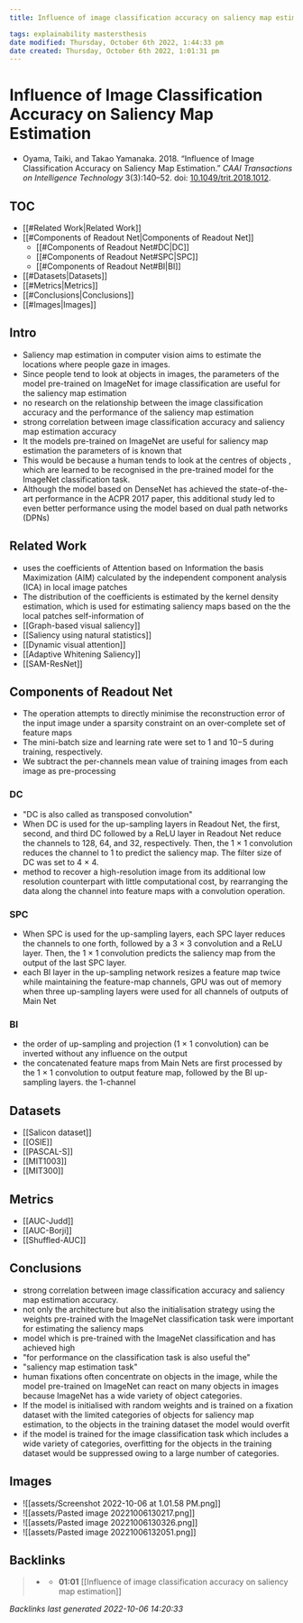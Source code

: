 ```yaml
---
title: Influence of image classification accuracy on saliency map estimation

tags: explainability mastersthesis 
date modified: Thursday, October 6th 2022, 1:44:33 pm
date created: Thursday, October 6th 2022, 1:01:31 pm
---
```


# Influence of Image Classification Accuracy on Saliency Map Estimation
- Oyama, Taiki, and Takao Yamanaka. 2018. “Influence of Image Classification Accuracy on Saliency Map Estimation.” _CAAI Transactions on Intelligence Technology_ 3(3):140–52. doi: [10.1049/trit.2018.1012](https://doi.org/10.1049/trit.2018.1012).

## TOC
- [[#Related Work|Related Work]]
- [[#Components of Readout Net|Components of Readout Net]]
	- [[#Components of Readout Net#DC|DC]]
	- [[#Components of Readout Net#SPC|SPC]]
	- [[#Components of Readout Net#BI|BI]]
- [[#Datasets|Datasets]]
- [[#Metrics|Metrics]]
- [[#Conclusions|Conclusions]]
- [[#Images|Images]]

## Intro
- Saliency map estimation in computer vision aims to estimate the locations where people gaze in images.
- Since people tend to look at objects in images, the parameters of the model pre-trained on ImageNet for image classification are useful for the saliency map estimation
- no research on the relationship between the image classification accuracy and the performance of the saliency map estimation
- strong correlation between image classification accuracy and saliency map estimation accuracy
- It the models pre-trained on ImageNet are useful for saliency map estimation the parameters of is known that
- This would be because a human tends to look at the centres of objects , which are learned to be recognised in the pre-trained model for the ImageNet classification task.
- Although the model based on DenseNet has achieved the state-of-the-art performance in the ACPR 2017 paper, this additional study led to even better performance using the model based on dual path networks (DPNs)

## Related Work
- uses the coefficients of Attention based on Information the basis Maximization (AIM) calculated by the independent component analysis (ICA) in local image patches
- The distribution of the coefficients is estimated by the kernel density estimation, which is used for estimating saliency maps based on the the local patches self-information of
- [[Graph-based visual saliency]]
- [[Saliency using natural statistics]]
- [[Dynamic visual attention]]
- [[Adaptive Whitening Saliency]]
- [[SAM-ResNet]]

## Components of Readout Net
- The operation attempts to directly minimise the reconstruction error of the input image under a sparsity constraint on an over-complete set of feature maps
- The mini-batch size and learning rate were set to 1 and 10−5 during training, respectively.
- We subtract the per-channels mean value of training images from each image as pre-processing

### DC
- "DC is also called as transposed convolution"
- When DC is used for the up-sampling layers in Readout Net, the first, second, and third DC followed by a ReLU layer in Readout Net reduce the channels to 128, 64, and 32, respectively. Then, the 1 × 1 convolution reduces the channel to 1 to predict the saliency map. The filter size of DC was set to 4 × 4.
- method to recover a high-resolution image from its additional low resolution counterpart with little computational cost, by rearranging the data along the channel into feature maps with a convolution operation.

### SPC
- When SPC is used for the up-sampling layers, each SPC layer reduces the channels to one forth, followed by a 3 × 3 convolution and a ReLU layer. Then, the 1 × 1 convolution predicts the saliency map from the output of the last SPC layer.
- each BI layer in the up-sampling network resizes a feature map twice while maintaining the feature-map channels, GPU was out of memory when three up-sampling layers were used for all channels of outputs of Main Net

### BI
- the order of up-sampling and projection (1 × 1 convolution) can be inverted without any influence on the output
- the concatenated feature maps from Main Nets are first processed by the 1 × 1 convolution to output feature map, followed by the BI up-sampling layers. the 1-channel

## Datasets
- [[Salicon dataset]]
- [[OSIE]]
- [[PASCAL-S]]
- [[MIT1003]]
- [[MIT300]]

## Metrics
- [[AUC-Judd]]
- [[AUC-Borji]]
- [[Shuffled-AUC]]

## Conclusions
- strong correlation between image classification accuracy and saliency map estimation accuracy.
- not only the architecture but also the initialisation strategy using the weights pre-trained with the ImageNet classification task were important for estimating the saliency maps
- model which is pre-trained with the ImageNet classification and has achieved high
- "for performance on the classification task is also useful the"
- "saliency map estimation task"
- human fixations often concentrate on objects in the image, while the model pre-trained on ImageNet can react on many objects in images because ImageNet has a wide variety of object categories.
- If the model is initialised with random weights and is trained on a fixation dataset with the limited categories of objects for saliency map estimation, to the objects in the training dataset the model would overfit
- if the model is trained for the image classification task which includes a wide variety of categories, overfitting for the objects in the training dataset would be suppressed owing to a large number of categories.

## Images
- ![[assets/Screenshot 2022-10-06 at 1.01.58 PM.png]]
- ![[assets/Pasted image 20221006130217.png]]
- ![[assets/Pasted image 20221006130326.png]]
- ![[assets/Pasted image 20221006132051.png]]

## Backlinks

> - [](journals/2022-10-06.md)
>   - **01:01** [[Influence of image classification accuracy on saliency map estimation]]

_Backlinks last generated 2022-10-06 14:20:33_

